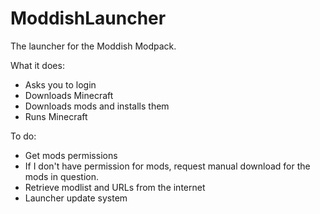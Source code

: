 ModdishLauncher
===============

The launcher for the Moddish Modpack. 

What it does: 
- Asks you to login
- Downloads Minecraft
- Downloads mods and installs them
- Runs Minecraft

To do: 
- Get mods permissions
- If I don't have permission for mods, request manual download for the mods in question.
- Retrieve modlist and URLs from the internet
- Launcher update system